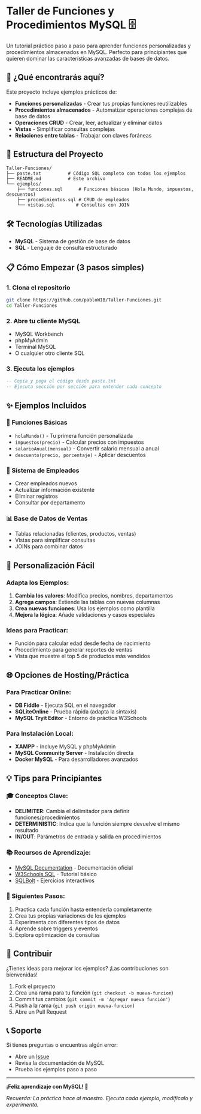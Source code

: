 # Taller de Funciones y Procedimientos MySQL 🗄️

Un tutorial práctico paso a paso para aprender funciones personalizadas y procedimientos almacenados en MySQL. Perfecto para principiantes que quieren dominar las características avanzadas de bases de datos.

## 🚀 ¿Qué encontrarás aquí?

Este proyecto incluye ejemplos prácticos de:
- **Funciones personalizadas** - Crear tus propias funciones reutilizables
- **Procedimientos almacenados** - Automatizar operaciones complejas de base de datos
- **Operaciones CRUD** - Crear, leer, actualizar y eliminar datos
- **Vistas** - Simplificar consultas complejas
- **Relaciones entre tablas** - Trabajar con claves foráneas

## 📁 Estructura del Proyecto

```
Taller-Funciones/
├── paste.txt          # Código SQL completo con todos los ejemplos
├── README.md          # Este archivo
└── ejemplos/
    ├── funciones.sql      # Funciones básicas (Hola Mundo, impuestos, descuentos)
    ├── procedimientos.sql # CRUD de empleados
    └── vistas.sql        # Consultas con JOIN
```

## 🛠️ Tecnologías Utilizadas

- **MySQL** - Sistema de gestión de base de datos
- **SQL** - Lenguaje de consulta estructurado

## 📋 Cómo Empezar (3 pasos simples)

### 1. **Clona el repositorio**
```bash
git clone https://github.com/pabloWIB/Taller-Funciones.git
cd Taller-Funciones
```

### 2. **Abre tu cliente MySQL**
- MySQL Workbench
- phpMyAdmin
- Terminal MySQL
- O cualquier otro cliente SQL

### 3. **Ejecuta los ejemplos**
```sql
-- Copia y pega el código desde paste.txt
-- Ejecuta sección por sección para entender cada concepto
```

## ✨ Ejemplos Incluidos

### 🎯 Funciones Básicas
- `holaMundo()` - Tu primera función personalizada
- `impuestos(precio)` - Calcular precios con impuestos
- `salarioAnual(mensual)` - Convertir salario mensual a anual
- `descuento(precio, porcentaje)` - Aplicar descuentos

### 🏢 Sistema de Empleados
- Crear empleados nuevos
- Actualizar información existente
- Eliminar registros
- Consultar por departamento

### 📊 Base de Datos de Ventas
- Tablas relacionadas (clientes, productos, ventas)
- Vistas para simplificar consultas
- JOINs para combinar datos

## 🎨 Personalización Fácil

### Adapta los Ejemplos:
1. **Cambia los valores**: Modifica precios, nombres, departamentos
2. **Agrega campos**: Extiende las tablas con nuevas columnas
3. **Crea nuevas funciones**: Usa los ejemplos como plantilla
4. **Mejora la lógica**: Añade validaciones y casos especiales

### Ideas para Practicar:
- Función para calcular edad desde fecha de nacimiento
- Procedimiento para generar reportes de ventas
- Vista que muestre el top 5 de productos más vendidos

## 🌐 Opciones de Hosting/Práctica

### Para Practicar Online:
- **DB Fiddle** - Ejecuta SQL en el navegador
- **SQLiteOnline** - Prueba rápida (adapta la sintaxis)
- **MySQL Tryit Editor** - Entorno de práctica W3Schools

### Para Instalación Local:
- **XAMPP** - Incluye MySQL y phpMyAdmin
- **MySQL Community Server** - Instalación directa
- **Docker MySQL** - Para desarrolladores avanzados

## 💡 Tips para Principiantes

### 🎓 Conceptos Clave:
- **DELIMITER**: Cambia el delimitador para definir funciones/procedimientos
- **DETERMINISTIC**: Indica que la función siempre devuelve el mismo resultado
- **IN/OUT**: Parámetros de entrada y salida en procedimientos

### 📚 Recursos de Aprendizaje:
- [MySQL Documentation](https://dev.mysql.com/doc/) - Documentación oficial
- [W3Schools SQL](https://www.w3schools.com/sql/) - Tutorial básico
- [SQLBolt](https://sqlbolt.com/) - Ejercicios interactivos

### 🚀 Siguientes Pasos:
1. Practica cada función hasta entenderla completamente
2. Crea tus propias variaciones de los ejemplos
3. Experimenta con diferentes tipos de datos
4. Aprende sobre triggers y eventos
5. Explora optimización de consultas

## 🤝 Contribuir

¿Tienes ideas para mejorar los ejemplos? ¡Las contribuciones son bienvenidas!

1. Fork el proyecto
2. Crea una rama para tu función (`git checkout -b nueva-funcion`)
3. Commit tus cambios (`git commit -m 'Agregar nueva función'`)
4. Push a la rama (`git push origin nueva-funcion`)
5. Abre un Pull Request

## 📞 Soporte

Si tienes preguntas o encuentras algún error:
- Abre un [Issue](https://github.com/pabloWIB/Taller-Funciones/issues)
- Revisa la documentación de MySQL
- Prueba los ejemplos paso a paso

---

**¡Feliz aprendizaje con MySQL! 🎉** 

*Recuerda: La práctica hace al maestro. Ejecuta cada ejemplo, modifícalo y experimenta.*
